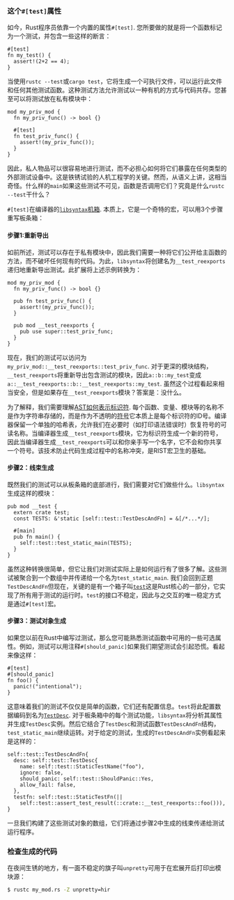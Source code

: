 ### 这个`#[test]`属性

如今，Rust程序员依靠一个内置的属性`#[test]`. 您所要做的就是将一个函数标记为一个测试，并包含一些这样的断言：

```rust,ignore
#[test]
fn my_test() {
  assert!(2+2 == 4);
}
```

当使用`rustc --test`或`cargo test`，它将生成一个可执行文件，可以运行此文件和任何其他测试函数。这种测试方法允许测试以一种有机的方式与代码共存。您甚至可以将测试放在私有模块中：

```rust,ignore
mod my_priv_mod {
  fn my_priv_func() -> bool {}

  #[test]
  fn test_priv_func() {
    assert!(my_priv_func());
  }
}
```

因此，私人物品可以很容易地进行测试，而不必担心如何将它们暴露在任何类型的外部测试设备中。这是铁锈试验的人机工程学的关键。然而，从语义上讲，这相当奇怪。什么样的`main`如果这些测试不可见，函数是否调用它们？究竟是什么`rustc --test`干什么？

`#[test]`在编译器的[`libsyntax`机箱][libsyntax]. 本质上，它是一个奇特的宏，可以用3个步骤重写板条箱：

#### 步骤1:重新导出

如前所述，测试可以存在于私有模块中，因此我们需要一种将它们公开给主函数的方法，而不破坏任何现有的代码。为此，`libsyntax`将创建名为`__test_reexports`递归地重新导出测试。此扩展将上述示例转换为：

```rust,ignore
mod my_priv_mod {
  fn my_priv_func() -> bool {}

  pub fn test_priv_func() {
    assert!(my_priv_func());
  }

  pub mod __test_reexports {
    pub use super::test_priv_func;
  }
}
```

现在，我们的测试可以访问为`my_priv_mod::__test_reexports::test_priv_func`. 对于更深的模块结构，`__test_reexports`将重新导出包含测试的模块，因此`a::b::my_test`变成`a::__test_reexports::b::__test_reexports::my_test`. 虽然这个过程看起来相当安全，但是如果存在`__test_reexports`模块？答案是：没什么。

为了解释，我们需要理解[AST如何表示标识符][ident]. 每个函数、变量、模块等的名称不是作为字符串存储的，而是作为不透明的[符号][symbol]它本质上是每个标识符的ID号。编译器保留一个单独的哈希表，允许我们在必要时（如打印语法错误时）恢复符号的可读名称。当编译器生成`__test_reexports`模块，它为标识符生成一个新的符号，因此当编译器生成`__test_reexports`可以和你亲手写一个名字，它不会和你共享一个符号。该技术防止代码生成过程中的名称冲突，是RIST宏卫生的基础。

#### 步骤2：线束生成

既然我们的测试可以从板条箱的底部进行，我们需要对它们做些什么。`libsyntax`生成这样的模块：

```rust,ignore
pub mod __test {
  extern crate test;
  const TESTS: &'static [self::test::TestDescAndFn] = &[/*...*/];

  #[main]
  pub fn main() {
    self::test::test_static_main(TESTS);
  }
}
```

虽然这种转换很简单，但它让我们对测试实际上是如何运行有了很多了解。这些测试被聚合到一个数组中并传递给一个名为`test_static_main`. 我们会回到正题`TestDescAndFn`但现在，关键的是有一个箱子叫[`test`][test]这是Rust核心的一部分，它实现了所有用于测试的运行时。`test`的接口不稳定，因此与之交互的唯一稳定方式是通过`#[test]`宏。

#### 步骤3：测试对象生成

如果您以前在Rust中编写过测试，那么您可能熟悉测试函数中可用的一些可选属性。例如，测试可以用注释`#[should_panic]`如果我们期望测试会引起恐慌。看起来像这样：

```rust,ignore
#[test]
#[should_panic]
fn foo() {
  panic!("intentional");
}
```

这意味着我们的测试不仅仅是简单的函数，它们还有配置信息。`test`将此配置数据编码到名为[`TestDesc`][testdesc]. 对于板条箱中的每个测试功能，`libsyntax`将分析其属性并生成`TestDesc`实例。然后它结合了`TestDesc`和测试函数`TestDescAndFn`结构，`test_static_main`继续运转。对于给定的测试，生成的`TestDescAndFn`实例看起来是这样的：

```rust,ignore
self::test::TestDescAndFn{
  desc: self::test::TestDesc{
    name: self::test::StaticTestName("foo"),
    ignore: false,
    should_panic: self::test::ShouldPanic::Yes,
    allow_fail: false,
  },
  testfn: self::test::StaticTestFn(||
    self::test::assert_test_result(::crate::__test_reexports::foo())),
}
```

一旦我们构建了这些测试对象的数组，它们将通过步骤2中生成的线束传递给测试运行程序。

### 检查生成的代码

在夜间生锈的地方，有一面不稳定的旗子叫`unpretty`可用于在宏展开后打印出模块源：

```bash
$ rustc my_mod.rs -Z unpretty=hir
```

[test]: https://doc.rust-lang.org/test/index.html

[testdesc]: https://doc.rust-lang.org/test/struct.TestDesc.html

[symbol]: https://doc.rust-lang.org/nightly/nightly-rustc/syntax/ast/struct.Ident.html

[ident]: https://doc.rust-lang.org/nightly/nightly-rustc/syntax/ast/struct.Ident.html

[erfc]: https://github.com/rust-lang/rfcs/blob/master/text/2318-custom-test-frameworks.md

[libsyntax]: https://github.com/rust-lang/rust/tree/master/src/libsyntax
